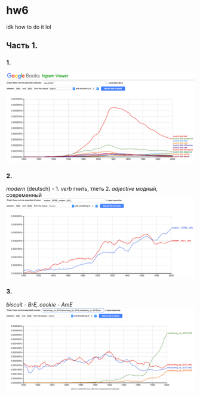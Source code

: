 # hw6
idk how to do it lol
## Часть 1.
### 1.
![](https://github.com/stepanceva/hw6/blob/master/Снимок%20экрана%202018-04-08%20в%201.42.19.png?raw=true)
### 2.
_modern_ (deutsch) - 1. _verb_ гнить, тлеть 2. _adjective_ модный, современный
![](https://github.com/stepanceva/hw6/blob/master/Снимок%20экрана%202018-04-08%20в%202.18.29.png?raw=true)
### 3.
_biscuit - BrE, cookie - AmE_
![](https://github.com/stepanceva/hw6/blob/master/Снимок%20экрана%202018-04-08%20в%202.35.48.png?raw=true)
